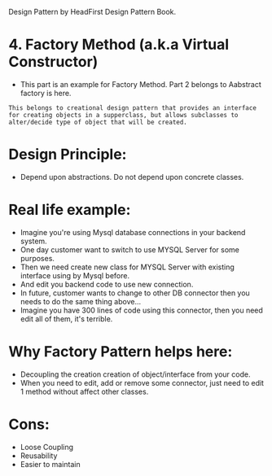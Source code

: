 Design Pattern by HeadFirst Design Pattern Book.

# 4. Factory Method (a.k.a Virtual Constructor)
- This part is an example for Factory Method. Part 2 belongs to Aabstract factory is here.
```
This belongs to creational design pattern that provides an interface for creating objects in a supperclass, but allows subclasses to alter/decide type of object that will be created.
```

# Design Principle:
- Depend upon abstractions. Do not depend upon concrete classes.

# Real life example:
- Imagine you're using Mysql database connections in your backend system.
- One day customer want to switch to use MYSQL Server for some purposes.
- Then we need create new class for MYSQL Server with existing interface using by Mysql before.
- And edit you backend code to use new connection.
- In future, customer wants to change to other DB connector then you needs to do the same thing above...
- Imagine you have 300 lines of code using this connector, then you need edit all of them, it's terrible.

# Why Factory Pattern helps here:
- Decoupling the creation creation of object/interface from your code.
- When you need to edit, add or remove some connector, just need to edit 1 method without affect other classes.

# Cons:
- Loose Coupling
- Reusability
- Easier to maintain
